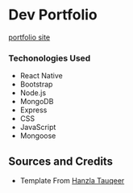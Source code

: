 # Dev Portfolio


[portfolio site](https://tilt-games.herokuapp.com)



### Techonologies Used

- React Native 
- Bootstrap 
- Node.js
- MongoDB
- Express 
- CSS 
- JavaScript
- Mongoose


 ## Sources and Credits

* Template From [Hanzla Tauqeer](https://github.com/1hanzla100/developer-portfolio)


  
